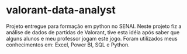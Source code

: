 # valorant-data-analyst
Projeto entregue para formação em python no SENAI. Neste projeto fiz a análise de dados de partidas de Valorant, tive esta idéia após saber que alguns alunos e meu professor jogam este jogo. Foram utilizados meus conhecimentos em: Excel, Power BI, SQL e Python.

